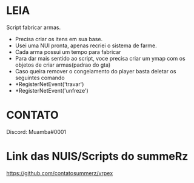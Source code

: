 # LEIA
Script fabricar armas.
- Precisa criar os itens em sua base.
- Usei uma NUI pronta, apenas recriei o sistema de farme.
- Cada arma possui um tempo para fabricar
- Para dar mais sentido ao script, voce precisa criar um ymap com os objetos de criar armas(padrao do gta)
- Caso queira remover o congelamento do player basta deletar os seguintes comando
-    *RegisterNetEvent('travar')
-    *RegisterNetEvent('unfreze')

# CONTATO
Discord: Muamba#0001

# Link das NUIS/Scripts do summeRz
https://github.com/contatosummerz/vrpex
    
